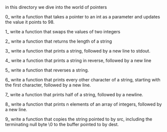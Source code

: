 in this directory we dive into the world of pointers

0_ write a function that takes a pointer to an int as a parameter and updates the value it points to 98.

1_ write a function that swaps the values of two integers

2_ write a function that returns the length of a string

3_ write a function that prints a string, followed by a new line to stdout.

4_ write a function that prints a string in reverse, followed by a new line

5_ write a function that reverses a string.

6_ write a function that prints every other character of a string, starting with the first character, followed by a new line.

7_ write a function that prints half of a string, followed by a newline.

8_ write a function that prints n elements of an array of integers, followed by a new line.

9_ write a function that copies the string pointed to by src, including the terminating null byte \0 to the buffer pointed to by dest.



